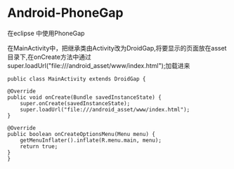 # Android-PhoneGap
在eclipse 中使用PhoneGap

在MainActivity中，把继承类由Activity改为DroidGap,将要显示的页面放在asset目录下,在onCreate方法中通过
super.loadUrl("file:///android_asset/www/index.html");加载进来


    public class MainActivity extends DroidGap {

    @Override
    public void onCreate(Bundle savedInstanceState) {
        super.onCreate(savedInstanceState);
        super.loadUrl("file:///android_asset/www/index.html");
    }

    @Override
    public boolean onCreateOptionsMenu(Menu menu) {
        getMenuInflater().inflate(R.menu.main, menu);
        return true;
    }   
    }

